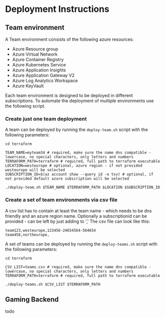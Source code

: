 # Deployment Instructions


## Team environment

A Team environment consists of the following azure resources:
- Azure Resource group
- Azure Virtual Network
- Azure Container Registry
- Azure Kubernetes Service
- Azure Application Insights
- Azure Application Gateway V2
- Azure Log Analytics Workspace
- Azure KeyVault

Each team environment is designed to be deployed in different subscriptions.
To automate the deployment of multiple environments use the following script.

### Create just one team deployment

A team can be deployed by running the `deploy-team.sh` script with the following parameters:

```
cd terraform

TEAM_NAME=myteam34 # required, make sure the name dns compatible - lowercase, no special characters, only letters and numbers
TERRAFORM_PATH=terraform # required, full path to terraform executable
LOCATION=westeurope # optional, azure region - if not provided westeurope will be selected
SUBSCRIPTION_ID=$(az account show --query id -o tsv) # optional, if not provided default azure subscription will be selected

./deploy-team.sh $TEAM_NAME $TERRAFORM_PATH $LOCATION $SUBSCRIPTION_ID
```


### Create a set of team environments via csv file

A csv list has to contain at least the team name - which needs to be dns friendly and an azure region name.
Optionally a subscriptionid can be provided - can be left by just adding to ','
The csv file can look like this:
```
team123,westeurope,123456-24654564-564654
team456,northeurope,
```

A set of teams can be deployed by running the `deploy-teams.sh` script with the following parameters:
```
cd terraform

CSV_LIST=teams.csv # required, make sure the name dns compatible - lowercase, no special characters, only letters and numbers
TERRAFORM_PATH=terraform # required, full path to terraform executable

./deploy-teams.sh $CSV_LIST $TERRAFORM_PATH
```

## Gaming Backend

todo